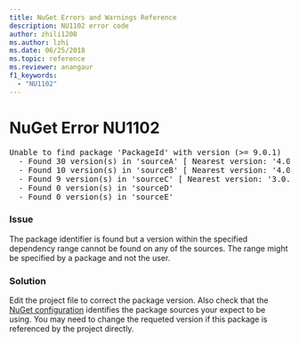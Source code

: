```yaml
---
title: NuGet Errors and Warnings Reference
description: NU1102 error code
author: zhili1208
ms.author: lzhi
ms.date: 06/25/2018
ms.topic: reference
ms.reviewer: anangaur
f1_keywords: 
  - "NU1102"
---
```


# NuGet Error NU1102

<pre>Unable to find package 'PackageId' with version (>= 9.0.1)<br/>  - Found 30 version(s) in 'sourceA' [ Nearest version: '4.0.0' ]<br/>  - Found 10 version(s) in 'sourceB' [ Nearest version: '4.0.0-rc-2129' ]<br/>  - Found 9 version(s) in 'sourceC' [ Nearest version: '3.0.0-beta-00032' ]<br/>  - Found 0 version(s) in 'sourceD'<br/>  - Found 0 version(s) in 'sourceE'</pre>

### Issue
The package identifier is found but a version within the specified dependency range cannot be found on any of the sources. The range might be specified by a package and not the user.

### Solution
Edit the project file to correct the package version. Also check that the [NuGet configuration](../../consume-packages/Configuring-NuGet-Behavior.md) identifies the package sources your expect to be using. You may need to change the requeted version if this package is referenced by the project directly.